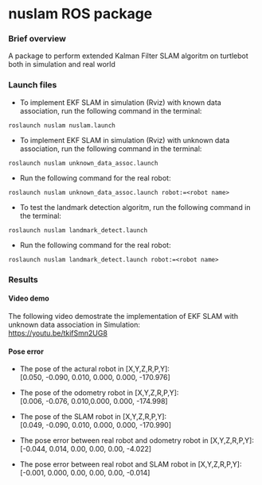 # nuslam ROS package

### Brief overview 
A package to perform extended Kalman Filter SLAM algoritm on turtlebot both in simulation and real world

### Launch files

* To implement EKF SLAM in simulation (Rviz) with known data association, run the following command in the terminal:
```shell
roslaunch nuslam nuslam.launch
```
* To implement EKF SLAM in simulation (Rviz) with unknown data association, run the following command in the terminal:
```shell
roslaunch nuslam unknown_data_assoc.launch
```
* Run the following command for the real robot:
```shell
roslaunch nuslam unknown_data_assoc.launch robot:=<robot name>
```
* To test the landmark detection algoritm, run the following command in the terminal:
```shell
roslaunch nuslam landmark_detect.launch
```
* Run the following command for the real robot:
```shell
roslaunch nuslam landmark_detect.launch robot:=<robot name>
```



### Results

#### Video demo

The following video demostrate the implementation of EKF SLAM with unknown data association in Simulation:<br>
https://youtu.be/tkifSmn2UG8

#### Pose error

* The pose of the actural robot in [X,Y,Z,R,P,Y]:<br>
[0.050, -0.090, 0.010, 0.000, 0.000, -170.976]
* The pose of the odometry robot in [X,Y,Z,R,P,Y]:<br>
[0.006, -0.076, 0.010,0.000, 0.000, -174.998]
* The pose of the SLAM robot in [X,Y,Z,R,P,Y]:<br>
[0.049, -0.090, 0.010, 0.000, 0.000, -170.990]<br>

* The pose error between real robot and odometry robot in [X,Y,Z,R,P,Y]: <br>
[-0.044, 0.014, 0.00, 0.00, 0.00, -4.022]
* The pose error between real robot and SLAM robot in [X,Y,Z,R,P,Y]: <br>
[-0.001, 0.000, 0.00, 0.00, 0.00, -0.014]







